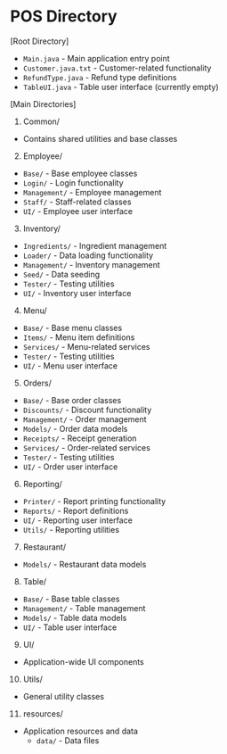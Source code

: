 # POS Directory 

[Root Directory]
- `Main.java` - Main application entry point
- `Customer.java.txt` - Customer-related functionality
- `RefundType.java` - Refund type definitions
- `TableUI.java` - Table user interface (currently empty)

[Main Directories]

 1. Common/
- Contains shared utilities and base classes

 2. Employee/
- `Base/` - Base employee classes
- `Login/` - Login functionality
- `Management/` - Employee management
- `Staff/` - Staff-related classes
- `UI/` - Employee user interface

 3. Inventory/
- `Ingredients/` - Ingredient management
- `Loader/` - Data loading functionality
- `Management/` - Inventory management
- `Seed/` - Data seeding
- `Tester/` - Testing utilities
- `UI/` - Inventory user interface

 4. Menu/
- `Base/` - Base menu classes
- `Items/` - Menu item definitions
- `Services/` - Menu-related services
- `Tester/` - Testing utilities
- `UI/` - Menu user interface

 5. Orders/
- `Base/` - Base order classes
- `Discounts/` - Discount functionality
- `Management/` - Order management
- `Models/` - Order data models
- `Receipts/` - Receipt generation
- `Services/` - Order-related services
- `Tester/` - Testing utilities
- `UI/` - Order user interface

 6. Reporting/
- `Printer/` - Report printing functionality
- `Reports/` - Report definitions
- `UI/` - Reporting user interface
- `Utils/` - Reporting utilities

 7. Restaurant/
- `Models/` - Restaurant data models

 8. Table/
- `Base/` - Base table classes
- `Management/` - Table management
- `Models/` - Table data models
- `UI/` - Table user interface

 9. UI/
- Application-wide UI components

 10. Utils/
- General utility classes

 11. resources/
- Application resources and data
  - `data/` - Data files
